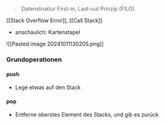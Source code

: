> Datenstruktur
> First-in, Last-out Prinzip (FILO)

[[Stack Overflow Error]], [[Call Stack]]
- anschaulich: Kartenstapel

![[Pasted image 20241011130205.png]]
### Grundoperationen
#### push
- Lege etwas auf den Stack

#### pop
- Entferne oberstes Element des Stacks, und gib es zurück
